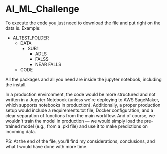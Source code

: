 # AI_ML_Challenge

To execute the code you just need to download the file and put right on the data is.
Example:

- AI_TEST_FOLDER
    - DATA
        - SUB1
          - ADLS
          - FALSS
          - NEAR FALLS
    - CODE
 
All the packages and all you need are inside the jupyter notebook, including the install.

In a production environment, the code would be more structured and not written in a Jupyter Notebook (unless we're deploying to AWS SageMaker, which supports notebooks in production).
Additionally, a proper production setup would include a requirements.txt file, Docker configuration, and a clear separation of functions from the main workflow.
And of course, we wouldn't train the model in production — we would simply load the pre-trained model (e.g., from a .pkl file) and use it to make predictions on incoming data.

PS:
At the end of the file, you'll find my considerations, conclusions, and what I would have done with more time.
